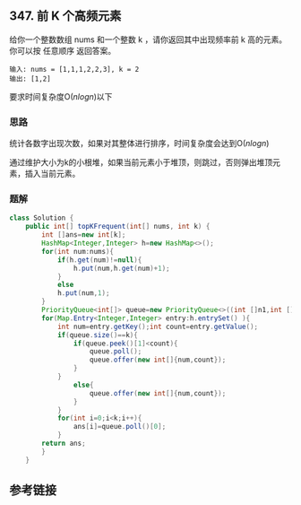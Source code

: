 ## 347. 前 K 个高频元素
给你一个整数数组 nums 和一个整数 k ，请你返回其中出现频率前 k 高的元素。你可以按 任意顺序 返回答案。

```
输入: nums = [1,1,1,2,2,3], k = 2
输出: [1,2]
```

要求时间复杂度O($nlogn$)以下

### 思路
统计各数字出现次数，如果对其整体进行排序，时间复杂度会达到O($nlogn$)

通过维护大小为k的小根堆，如果当前元素小于堆顶，则跳过，否则弹出堆顶元素，插入当前元素。
### 题解
```java
class Solution {
    public int[] topKFrequent(int[] nums, int k) {
        int []ans=new int[k];
        HashMap<Integer,Integer> h=new HashMap<>();
        for(int num:nums){
            if(h.get(num)!=null){
                h.put(num,h.get(num)+1);
            }
            else
            h.put(num,1);
        }
        PriorityQueue<int[]> queue=new PriorityQueue<>((int []n1,int []n2)->n1[1]-n2[1]);
        for(Map.Entry<Integer,Integer> entry:h.entrySet() ){
            int num=entry.getKey();int count=entry.getValue();
            if(queue.size()==k){
                if(queue.peek()[1]<count){
                    queue.poll();
                    queue.offer(new int[]{num,count});
                }
            }
                else{
                    queue.offer(new int[]{num,count});
                }
            }
            for(int i=0;i<k;i++){
                ans[i]=queue.poll()[0];
            }
        return ans;
        }
    }
```
## 参考链接